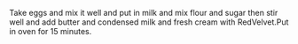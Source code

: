 Take eggs and mix it well and put in milk and mix flour and sugar then stir well and add butter and condensed milk and fresh cream with RedVelvet.Put in oven for 15 minutes.